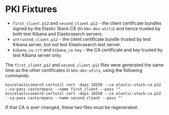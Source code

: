 # PKI Fixtures

* `first_client.p12` and `second_client.p12` - the client certificate bundles signed by the Elastic Stack CA (in `kbn-dev-utils`)
and hence trusted by both test Kibana and Elasticsearch servers.
* `untrusted_client.p12` - the client certificate bundle trusted by test Kibana server, but not test Elasticsearch test server.
* `kibana_ca.crt` and `kibana_ca.key` - the CA certificate and key trusted by test Kibana server only.

The `first_client.p12` and `second_client.p12` files were generated the same time as the other certificates in `kbn-dev-utils`, using the
following commands:

```
bin/elasticsearch-certutil cert -days 18250 --ca elastic-stack-ca.p12 --ca-pass castorepass --name first_client --pass ""
bin/elasticsearch-certutil cert -days 18250 --ca elastic-stack-ca.p12 --ca-pass castorepass --name second_client --pass ""
```

If that CA is ever changed, these two files must be regenerated.
